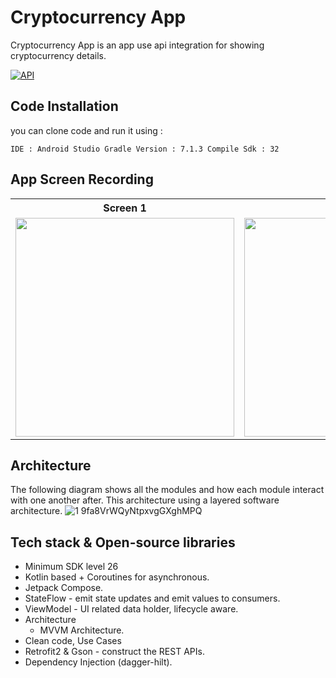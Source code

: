 # Cryptocurrency App

Cryptocurrency App is an app use api integration for showing cryptocurrency details.

[![API](https://img.shields.io/badge/API-26%2B-brightgreen.svg?style=flat)](https://android-arsenal.com/api?level=26)


## Code Installation

you can clone code and run it using :

``
  IDE : Android Studio
  Gradle Version : 7.1.3
  Compile Sdk : 32
``

## App Screen Recording
<table>
  <tr>
    <th>Screen 1 </th>
    <th>Screen 2 </th>
  </tr>
  <tr>
    <td><img src="https://user-images.githubusercontent.com/72816466/206859166-2fbed18d-8b22-48aa-a059-9ea87131016e.jpg" width="350"></td>
    <td><img src="https://user-images.githubusercontent.com/72816466/206859168-0582d175-37d1-45ce-bc99-74aacb4600b6.jpg" width="350"></td>
  </tr>
</table> 

## Architecture
The following diagram shows all the modules and how each module interact with one another after. This architecture using a layered software architecture. 
![1 9fa8VrWQyNtpxvgGXghMPQ](https://user-images.githubusercontent.com/72816466/202196876-39bb8b5d-aa81-4693-8a5e-b1b588133975.jpeg)


## Tech stack & Open-source libraries
- Minimum SDK level 26
- Kotlin based + Coroutines for asynchronous.
- Jetpack Compose.
- StateFlow - emit state updates and emit values to consumers.
- ViewModel - UI related data holder, lifecycle aware.
- Architecture
    - MVVM Architecture.
- Clean code, Use Cases
- Retrofit2 & Gson - construct the REST APIs.
- Dependency Injection (dagger-hilt).

 
